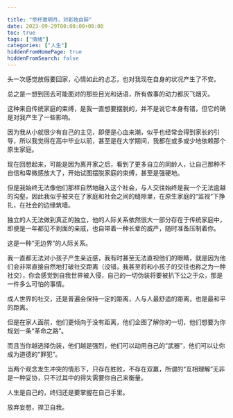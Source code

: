 ```yaml
---

title: "举杯邀明月，对影独自醉"
date: 2023-09-29T00:00:00+08:00
toc: true
tags: ["情绪"]
categories: ["人生"]
hiddenFromHomePage: true
hiddenFromSearch: false
---
```


头一次感觉放假要回家，心情如此的忐忑，也对我现在自身的状况产生了不安。

总之是一想到回去可能面对的那些目光和话语，所有做事的动力都灰飞烟灭。

这种来自传统家庭的束缚，是我一直想要摆脱的，并不是说它本身有错，但它的确是对我产生了一些影响。

因为我从小就很少有自己的主见，即便是心血来潮，似乎也经常会得到家长的引导，所以我觉得在高中毕业以前，甚至是在大学期间，我都在或多或少地依赖那个原生家庭。

现在回想起来，可能是因为离开家之后，看到了更多自立的同龄人，让自己那种不自信和卑微感放大了，开始试图摆脱家庭的束缚，甚至是强硬地。

但是我始终无法像他们那样自然地融入这个社会，与人交往始终是我一个无法逾越的沟壑，因此我似乎被夹在了家庭和社会之间的缝隙里，在原生家庭的“监视”下挣扎，在社会的边缘筑墙。

独立的人无法做到真正的独立，他的人际关系依然很大一部分存在于传统家庭中，即便是一年都见不到面的亲戚，也自带着一种长辈的威严，随时准备压制着你。

这是一种“无边界”的人际关系。

我一直都无法对小孩子产生亲近感，我有时甚至无法直视他们的眼睛，就是因为他们会非常直接自然地打破社交距离（没错，我甚至将和小孩子的交往也称之为一种社交），你会感觉到自我世界被入侵，自己的一切伪装将要被扒下公之于众，那是一件多么可怕的事情。

成人世界的社交，还是普遍会保持一定的距离，人与人最舒适的距离，也是最和平的距离。

但是在家人面前，他们更倾向于没有距离，他们企图了解你的一切，他们想要为你规划一条“革命之路”。

而且当你越选择伪装，他们越是强烈，他们可以动用自己的“武器”，他们可以让你成为道德的“罪犯”。

当两个观念发生冲突的情形下，只存在胜败，不存在双赢，所谓的“互相理解”无非是一种妥协，只不过其中的得失需要你自己来衡量。

人生是自己的，终归还是要掌握在自己手里。

放弃妄想，捍卫自我。